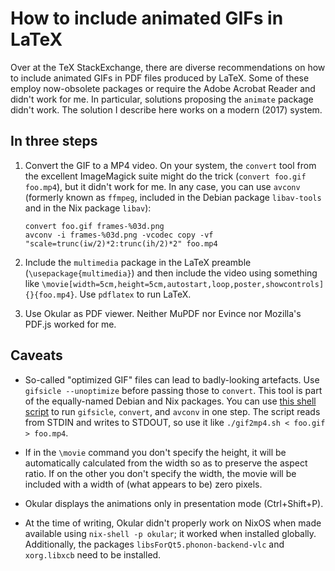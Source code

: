 # How to include animated GIFs in LaTeX

Over at the TeX StackExchange, there are diverse recommendations on how to
include animated GIFs in PDF files produced by LaTeX. Some of these employ
now-obsolete packages or require the Adobe Acrobat Reader and didn't work for
me. In particular, solutions proposing the `animate` package didn't work. The
solution I describe here works on a modern (2017) system.


## In three steps

1. Convert the GIF to a MP4 video. On your system, the `convert` tool from
   the excellent ImageMagick suite might do the trick (`convert foo.gif
   foo.mp4`), but it didn't work for me. In any case, you can use `avconv`
   (formerly known as `ffmpeg`, included in the Debian package `libav-tools`
   and in the Nix package `libav`):

   ```
   convert foo.gif frames-%03d.png
   avconv -i frames-%03d.png -vcodec copy -vf "scale=trunc(iw/2)*2:trunc(ih/2)*2" foo.mp4
   ```

2. Include the `multimedia` package in the LaTeX preamble
   (`\usepackage{multimedia}`) and then include the video using something like
   `\movie[width=5cm,height=5cm,autostart,loop,poster,showcontrols]{}{foo.mp4}`.
   Use `pdflatex` to run LaTeX.

4. Use Okular as PDF viewer. Neither MuPDF nor Evince nor Mozilla's PDF.js
   worked for me.


## Caveats

* So-called "optimized GIF" files can lead to badly-looking artefacts.
  Use `gifsicle --unoptimize` before passing those to `convert`. This tool is
  part of the equally-named Debian and Nix packages. You can use [this shell
  script](gif2mp4.sh) to run `gifsicle`, `convert`, and `avconv` in one step.
  The script reads from STDIN and writes to STDOUT, so use it like
  `./gif2mp4.sh < foo.gif > foo.mp4`.

* If in the `\movie` command you don't specify the height, it will be
  automatically calculated from the width so as to preserve the aspect ratio.
  If on the other you don't specify the width, the movie will be included with
  a width of (what appears to be) zero pixels.

* Okular displays the animations only in presentation mode (Ctrl+Shift+P).

* At the time of writing, Okular didn't properly work on NixOS when made
  available using `nix-shell -p okular`; it worked when installed globally.
  Additionally, the packages `libsForQt5.phonon-backend-vlc` and `xorg.libxcb`
  need to be installed.
